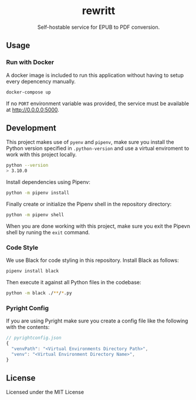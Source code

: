 <div>
  <h1 align="center">rewritt</h1>
  <p align="center">
    Self-hostable service for EPUB to PDF conversion.
  </p>
</div>

## Usage

### Run with Docker

A docker image is included to run this application without having to setup every
depencency manually.

```bash
docker-compose up
```

If no `PORT` environment variable was provided, the service must be available at http://0.0.0.0:5000.

## Development

This project makes use of `pyenv` and `pipenv`, make sure you install the
Python version specified in `.python-version` and use a virtual enviroment to
work with this project locally.

```bash
python --version
> 3.10.0
```

Install dependencies using Pipenv:

```bash
python -m pipenv install
```

Finally create or initialize the Pipenv shell in the repository directory:

```bash
python -m pipenv shell
```

When you are done working with this project, make sure you exit the Pipevn shell
by runing the `exit` command.

### Code Style

We use Black for code styling in this repository.
Install Black as follows:

```bash
pipenv install black
```

Then execute it against all Python files in the codebase:

```bash
python -m black ./**/*.py
```

### Pyright Config

If you are using Pyright make sure you create a config file like the
following with the contents:

```js
// pyrightconfig.json
{
  "venvPath": "<Virtual Environments Directory Path>",
  "venv": "<Virtual Environment Directory Name>",
}
```

## License

Licensed under the MIT License
